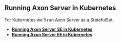 <!-- Copyright 2020 AxonIQ B.V.

   Licensed under the Apache License, Version 2.0 (the "License");
   you may not use this file except in compliance with the License.
   You may obtain a copy of the License at

       http://www.apache.org/licenses/LICENSE-2.0

   Unless required by applicable law or agreed to in writing, software
   distributed under the License is distributed on an "AS IS" BASIS,
   WITHOUT WARRANTIES OR CONDITIONS OF ANY KIND, either express or implied.
   See the License for the specific language governing permissions and
   limitations under the License. -->

## Running Axon Server in Kubernetes

For Kubernetes we'll run Axon Server as a StatefulSet.

* [**Running Axon Server SE in Kubernetes**](./1-k8s-se)
* [**Running Axon Server EE in Kubernetes**](./2-k8s-ee)
